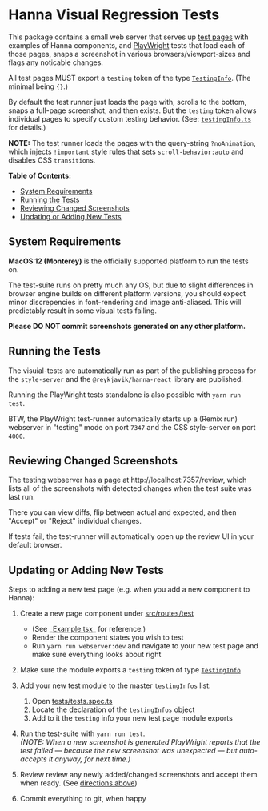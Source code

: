 # Hanna Visual Regression Tests

This package contains a small web server that serves up
[test pages](src/routes/test) with examples of Hanna components, and
[PlayWright](https://playwright.dev) tests that load each of those pages,
snaps a screenshot in various browsers/viewport-sizes and flags any noticable
changes.

All test pages MUST export a `testing` token of the type
[`TestingInfo`](src/testingInfo.ts). (The minimal being `{}`.)

By default the test runner just loads the page with, scrolls to the bottom,
snaps a full-page screenshot, and then exists. But the `testing` token allows
individual pages to specify custom testing behavior. (See:
[`testingInfo.ts`](src/testingInfo.ts) for details.)

**NOTE:** The test runner loads the pages with the query-string
`?noAnimation`, which injects `!important` style rules that sets
`scroll-behavior:auto` and disables CSS `transition`s.

**Table of Contents:**

<!-- prettier-ignore-start -->

- [System Requirements](#system-requirements)
- [Running the Tests](#running-the-tests)
- [Reviewing Changed Screenshots](#reviewing-changed-screenshots)
- [Updating or Adding New Tests](#updating-or-adding-new-tests)
<!-- prettier-ignore-end -->

## System Requirements

**MacOS 12 (Monterey)** is the officially supported platform to run the tests
on.

The test-suite runs on pretty much any OS, but due to slight differences in
browser engine builds on different platform versions, you should expect minor
discrepencies in font-rendering and image anti-aliased. This will predictably
result in some visual tests failing.

**Please DO NOT commit screenshots generated on any other platform.**

## Running the Tests

The visuial-tests are automatically run as part of the publishing process for
the `style-server` and the `@reykjavik/hanna-react` library are published.

Running the PlayWright tests standalone is also possible with `yarn run test`.

BTW, the PlayWright test-runner automatically starts up a (Remix run)
webserver in "testing" mode on port `7347` and the CSS style-server on port
`4000`.

## Reviewing Changed Screenshots

The testing webserver has a page at http://localhost:7357/review, which lists
all of the screenshots with detected changes when the test suite was last run.

There you can view diffs, flip between actual and expected, and then "Accept"
or "Reject" individual changes.

If tests fail, the test-runner will automatically open up the review UI in
your default browser.

## Updating or Adding New Tests

Steps to adding a new test page (e.g. when you add a new component to Hanna):

1. Create a new page component under [src/routes/test](src/routes/test)

   - (See [\_Example.tsx\_](src/routes/test/_Example.tsx_) for reference.)
   - Render the component states you wish to test
   - Run `yarn run webserver:dev` and navigate to your new test page and make
     sure everything looks about right

2. Make sure the module exports a `testing` token of type
   [`TestingInfo`](src/testingInfo.ts)

3. Add your new test module to the master `testingInfos` list:

   1. Open [tests/tests.spec.ts](tests/tests.spec.ts)
   2. Locate the declaration of the `testingInfos` object
   3. Add to it the `testing` info your new test page module exports

4. Run the test-suite with `yarn run test`.  
   _(NOTE: When a new screenshot is generated PlayWright reports that the test
   failed — because the new screenshot was unexpected — but auto-accepts it
   anyway, for next time.)_

5. Review review any newly added/changed screenshots and accept them when
   ready. (See [directions above](#updating-screenshots))

6. Commit everything to git, when happy
